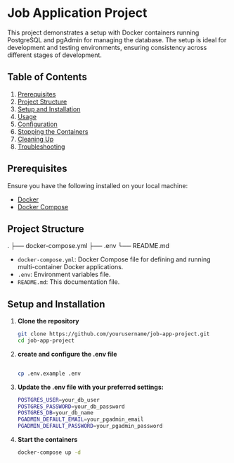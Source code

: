 # Job Application Project

This project demonstrates a setup with Docker containers running PostgreSQL and pgAdmin for managing the database. The setup is ideal for development and testing environments, ensuring consistency across different stages of development.

## Table of Contents

1. [Prerequisites](#prerequisites)
2. [Project Structure](#project-structure)
3. [Setup and Installation](#setup-and-installation)
4. [Usage](#usage)
5. [Configuration](#configuration)
6. [Stopping the Containers](#stopping-the-containers)
7. [Cleaning Up](#cleaning-up)
8. [Troubleshooting](#troubleshooting)

## Prerequisites

Ensure you have the following installed on your local machine:

- [Docker](https://www.docker.com/get-started)
- [Docker Compose](https://docs.docker.com/compose/install/)

## Project Structure

.
├── docker-compose.yml
├── .env
└── README.md

- `docker-compose.yml`: Docker Compose file for defining and running multi-container Docker applications.
- `.env`: Environment variables file.
- `README.md`: This documentation file.

## Setup and Installation

1. **Clone the repository**

   ```bash
   git clone https://github.com/yourusername/job-app-project.git
   cd job-app-project

2. **create and configure the .env file**
   ```bash
  
   cp .env.example .env

3. **Update the .env file with your preferred settings:**
    ```bash
    POSTGRES_USER=your_db_user
    POSTGRES_PASSWORD=your_db_password
    POSTGRES_DB=your_db_name
    PGADMIN_DEFAULT_EMAIL=your_pgadmin_email
   PGADMIN_DEFAULT_PASSWORD=your_pgadmin_password
4. **Start the containers**
   ```bash
   docker-compose up -d
